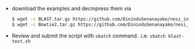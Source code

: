 * download the examples and decmpress them via 

    ```bash
    $ wget -c BLAST.tar.gz https://github.com/DininduSenanayake/nesi_introductory_custom/releases/download/v1.0/BLAST.tar.gz -O - | tar -xz
    $ wget -c Bowtie2.tar.gz https://github.com/DininduSenanayake/nesi_introductory_custom/releases/download/v1.0/Bowtie2_demo.tar.gz -O - | tar -xz
    ```
* Review and submit the script with `sbatch` command. .i.e. `sbatch blast-test.sh`
